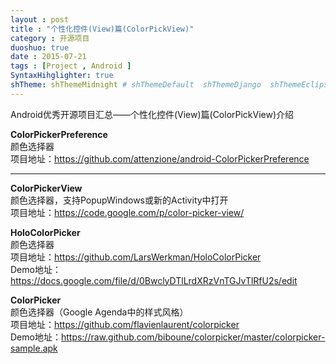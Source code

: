 ```yaml
---
layout : post
title : "个性化控件(View)篇(ColorPickView)"
category : 开源项目
duoshuo: true
date : 2015-07-21
tags : [Project , Android ]
SyntaxHihglighter: true
shTheme: shThemeMidnight # shThemeDefault  shThemeDjango  shThemeEclipse  shThemeEmacs  shThemeFadeToGrey  shThemeMidnight  shThemeRDark
---
```


Android优秀开源项目汇总——个性化控件(View)篇(ColorPickView)介绍

**ColorPickerPreference**  
颜色选择器  
项目地址：https://github.com/attenzione/android-ColorPickerPreference  

<!-- more -->

---

**ColorPickerView**  
颜色选择器，支持PopupWindows或新的Activity中打开  
项目地址：https://code.google.com/p/color-picker-view/  

**HoloColorPicker**  
颜色选择器  
项目地址：https://github.com/LarsWerkman/HoloColorPicker  
Demo地址：https://docs.google.com/file/d/0BwclyDTlLrdXRzVnTGJvTlRfU2s/edit  

**ColorPicker**  
颜色选择器（Google Agenda中的样式风格）  
项目地址：https://github.com/flavienlaurent/colorpicker  
Demo地址：https://raw.github.com/biboune/colorpicker/master/colorpicker-sample.apk  





